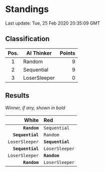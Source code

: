 # Standings

Last update: Tue, 25 Feb 2020 20:35:09 GMT

## Classification

| Pos. | AI Thinker | Points |
|:----:| ---------- | -----: |
| 1 | Random | 9 |
| 2 | Sequential | 9 |
| 3 | LoserSleeper | 0 |

## Results

_Winner, if any, shown in bold_

| White |   Red   |
| -----:|:------- |
| **`Random`** | `Sequential` |
| **`Sequential`** | `Random` |
| `LoserSleeper` | **`Sequential`** |
| **`Sequential`** | `LoserSleeper` |
| `LoserSleeper` | **`Random`** |
| **`Random`** | `LoserSleeper` |

